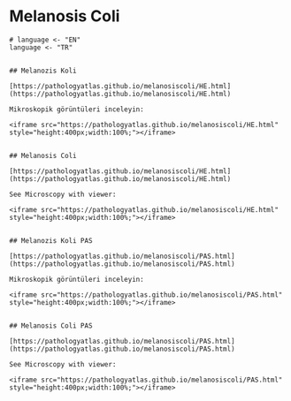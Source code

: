 # Melanosis Coli


```{r melanosiscoli, include=FALSE}
# language <- "EN"
language <- "TR"
```


```{asis, echo = language == "TR"}

## Melanozis Koli

[https://pathologyatlas.github.io/melanosiscoli/HE.html](https://pathologyatlas.github.io/melanosiscoli/HE.html)

Mikroskopik görüntüleri inceleyin:

<iframe src="https://pathologyatlas.github.io/melanosiscoli/HE.html" style="height:400px;width:100%;"></iframe>

```


```{asis, echo = language == "EN"}

## Melanosis Coli

[https://pathologyatlas.github.io/melanosiscoli/HE.html](https://pathologyatlas.github.io/melanosiscoli/HE.html)

See Microscopy with viewer: 

<iframe src="https://pathologyatlas.github.io/melanosiscoli/HE.html" style="height:400px;width:100%;"></iframe>

```

```{asis, echo = language == "TR"}

## Melanozis Koli PAS

[https://pathologyatlas.github.io/melanosiscoli/PAS.html](https://pathologyatlas.github.io/melanosiscoli/PAS.html)

Mikroskopik görüntüleri inceleyin:

<iframe src="https://pathologyatlas.github.io/melanosiscoli/PAS.html" style="height:400px;width:100%;"></iframe>

```


```{asis, echo = language == "EN"}

## Melanosis Coli PAS

[https://pathologyatlas.github.io/melanosiscoli/PAS.html](https://pathologyatlas.github.io/melanosiscoli/PAS.html)

See Microscopy with viewer: 

<iframe src="https://pathologyatlas.github.io/melanosiscoli/PAS.html" style="height:400px;width:100%;"></iframe>

```

